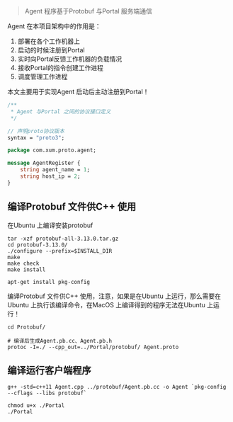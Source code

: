 >Agent 程序基于Protobuf 与Portal 服务端通信

Agent 在本项目架构中的作用是：

1. 部署在各个工作机器上
2. 启动的时候注册到Portal
3. 实时向Portal反馈工作机器的负载情况
4. 接收Portal的指令创建工作进程
5. 调度管理工作进程

本文主要用于实现Agent 启动后主动注册到Portal！

```proto
/**
 * Agent 与Portal 之间的协议接口定义
 */

// 声明proto协议版本
syntax = "proto3";

package com.xum.proto.agent;

message AgentRegister {
    string agent_name = 1;
    string host_ip = 2;
}
```

## 编译Protobuf 文件供C++ 使用

在Ubuntu 上编译安装protobuf

```shell
tar -xzf protobuf-all-3.13.0.tar.gz
cd protobuf-3.13.0/
./configure --prefix=$INSTALL_DIR 
make 
make check 
make install

apt-get install pkg-config
```

编译Protobuf 文件供C++ 使用，注意，如果是在Ubuntu 上运行，那么需要在Ubuntu 上执行该编译命令，在MacOS 上编译得到的程序无法在Ubuntu 上运行！

```shell
cd Protobuf/

# 编译后生成Agent.pb.cc、Agent.pb.h
protoc -I=./ --cpp_out=../Portal/protobuf/ Agent.proto
```

## 编译运行客户端程序

```shell
g++ -std=c++11 Agent.cpp ../protobuf/Agent.pb.cc -o Agent `pkg-config --cflags --libs protobuf`

chmod u+x ./Portal
./Portal
```